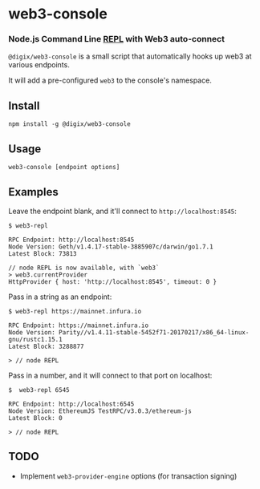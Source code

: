 # web3-console

### Node.js Command Line [REPL]() with Web3 auto-connect

`@digix/web3-console` is a small script that automatically hooks up web3 at various endpoints.

It will add a pre-configured `web3` to the console's namespace.

## Install

```
npm install -g @digix/web3-console
```

## Usage

```
web3-console [endpoint options]
```

## Examples

Leave the endpoint blank, and it'll connect to `http://localhost:8545`:

```
$ web3-repl

RPC Endpoint: http://localhost:8545
Node Version: Geth/v1.4.17-stable-3885907c/darwin/go1.7.1
Latest Block: 73813

// node REPL is now available, with `web3`
> web3.currentProvider
HttpProvider { host: 'http://localhost:8545', timeout: 0 }
```

Pass in a string as an endpoint:

```
$ web3-repl https://mainnet.infura.io

RPC Endpoint: https://mainnet.infura.io
Node Version: Parity//v1.4.11-stable-5452f71-20170217/x86_64-linux-gnu/rustc1.15.1
Latest Block: 3288877

> // node REPL
```

Pass in a number, and it will connect to that port on localhost:

```
$  web3-repl 6545

RPC Endpoint: http://localhost:6545
Node Version: EthereumJS TestRPC/v3.0.3/ethereum-js
Latest Block: 0

> // node REPL
```

## TODO

* Implement `web3-provider-engine` options (for transaction signing)
